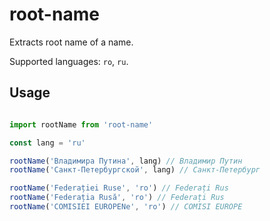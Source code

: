 # root-name

Extracts root name of a name.

Supported languages: `ro`, `ru`.

## Usage

``` js

import rootName from 'root-name'

const lang = 'ru'

rootName('Владимира Путина', lang) // Владимир Путин
rootName('Санкт-Петербургской', lang) // Санкт-Петербург

rootName('Federației Ruse', 'ro') // Federați Rus
rootName('Federația Rusă', 'ro') // Federați Rus
rootName('COMISIEI EUROPENe', 'ro') // COMISI EUROPE

```
